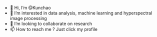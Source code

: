 - 👋 Hi, I’m @Kunchao
- 👀 I’m interested in data analysis, machine learning and hyperspectral image processing
- 💞️ I’m looking to collaborate on research
- 📫 How to reach me ? Just click my profile

<!---
kunchaoxu/kunchaoxu is a ✨ special ✨ repository because its `README.md` (this file) appears on your GitHub profile.
You can click the Preview link to take a look at your changes.
--->
